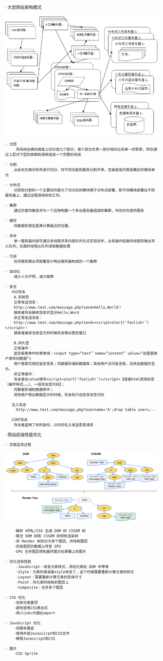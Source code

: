 · 大型网站架构模式



![image](https://github.com/candice1026016546/Speeding-Up-Your-Web-Site/blob/master/structure.png)



    · 分层
         将系统在横向维度上切分成几个部分，每个部分负责一部分相对比较单一的职责，然后通过上层对下层的依赖和调用组成一个完整的系统
   
    · 分割
        从纵向方面对软件进行切分，将不同功能和服务分割开来，包装成高内聚低耦合的模块单元
    
    · 分布式
        分层和分割的一个主要目的是为了切分后的模块便于分布式部署，即不同模块部署在不同服务器上，通过远程调用协同工作。
    
    · 集群
        通过负载均衡技术为一个应用构建一个多台服务器组成的集群，共同对外提供服务
    
    · 缓存
        将数据存放在距离计算最近的位置。
    
    · 异步
        单一服务器内部可通过多线程共享内部队列方式实现异步，业务操作前面的线程将输出写入队列，后面的线程从队列读取数据处理
    
    · 冗余
        任何服务都必须部署至少两台服务器构成的一个集群
    
    · 自动化
        减少人为干预，减少故障
    
    · 安全
       XSS攻击
        A.反射型
        正常发送消息：
        http://www.test.com/message.php?send=Hello,World！
        接收者将会接收信息并显示Hello,Word
        非正常发送消息：
        http://www.test.com/message.php?send=<script>alert(‘foolish!’)</script>！
        接收者接收消息显示的时候将会弹出警告窗口
        
        B.持久型
        正常操作：
        留言板表单中的表单域：<input type=“text” name=“content” value=“这里是用户填写的数据”>
        用户是提交相应留言信息；将数据存储到数据库；其他用户访问留言板，应用去数据并显示。
        非正常操作：
        攻击者在value填写<script>alert(‘foolish!’)</script>【或者html其他标签（破坏样式。。。）、一段攻击型代码】；
        将数据存储到数据库中；
        其他用户取出数据显示的时候，将会执行这些攻击性代码
        
       注入攻击
         http://www.test.com/message.php?username='A';drop table users;--
        
       CSRF攻击
        攻击者盗用了你的身份，以你的名义发送恶意请求

· 网站前端性能优化
    
    · 页面呈现过程
![image](https://github.com/candice1026016546/Speeding-Up-Your-Web-Site/blob/master/DOM.jpg)    
        
        ·解析 HTML/CSS 生成 DOM 树 CSSOM 树
        ·联合 DOM 树和 CSSOM 树得到渲染树
        ·将 Render 树划分为多个图层，并绘制图层
        ·将各图层的数据上传至 GPU
        ·GPU 合并图层得到最终展示在屏幕上的图片
        
    · 优化渲染性能
         ·JavaScript：改变元素样式，添加元素到 DOM 中等等
         ·Style：元素的类或者style改变了，这个时候需要重新计算元素的样式
         ·Layout：需要重新计算元素的具体尺寸 
         ·Paint：将元素的绘制的图层上
         ·Composite：合并多个图层
    
    · CSS 优化
        ·将样式表置顶
        ·避免使用CSS表达式
        .用<link>代替@import
        
    · JavaScript 优化
        ·将脚本置底
        ·使用外部Javascirpt和CSS文件
        ·精简Javascript和CSS
        
    · 图片
        ·CSS Sprite
        
        



